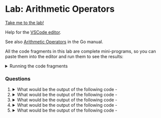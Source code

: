 # Lab: Arithmetic Operators

[Take me to the lab!](https://kodekloud.com/topic/lab-arithmetic-operators/)

Help for the [VSCode editor](https://github.com/kodekloudhub/community-faq/blob/main/docs/vscode-tips.md).

See also [Arithmetic Operators](https://go.dev/ref/spec#Arithmetic_operators) in the Go manual.

All the code fragments in this lab are complete mini-programs, so you can paste them into the editor and run them to see the results:

<details>
<summary>Running the code fragments</summary>

1. Right click in Explorer pane to create a new file, e.g. `test.go`
1. Paste the question code snippet into the editor pane
1. Open the terminal window and execute `go run test.go`
1. Re-use your `test.go` file by replacing the content with that of the next question.

</details>

### Questions

1.  <details>
    <summary>What would be the output of the following code -</summary>

    ```go
    package main

    import "fmt"

    func main() {
            var a string = "one"
            var b int = 2
            fmt.Print(a + b)
    }
    ```

    * Error
    * 2one
    * 3
    * one2

    <details>
    <summary>Reveal</summary>

     > Error

    The program would not compile due to strict type checking performed by the compiler. You cannot add `int` with `string`.

    </details>
    </details>

1.  <details>
    <summary>What would be the output of the following code -</summary>

    ```go
    package main

    import "fmt"

    func main() {
            var a float64 = 5.9
            var b int = 2
            fmt.Print(a + b)
    }
    ```

    * Error
    * 7.9
    * 7
    * 7.0

    <details>
    <summary>Reveal</summary>

    > Error

    The program would not compile due to strict type checking performed by the compiler. Whilst both varaibles are numeric types, the compiler will not do implict type casts. You could fix it with an *explicit* type cast

    ```go
    fmt.Print(a + float64(b))
    ```

    ...then the answer would be 7.9

    </details>
    </details>

1.  <details>
    <summary>What would be the output of the following code -</summary>

    ```go
    package main

    import "fmt"

    func main() {
            var a float64 = 5.9
            a++
            fmt.Print(a)
    }
    ```

    * 5
    * 7.0
    * 6
    * 6.9

    <details>
    <summary>Reveal</summary>

    > 6.9

    `++` is the increment operator. It adds 1 to any numeric variable. `a++` is equivalent to `a = a + 1`

    </details>
    </details>

1.  <details>
    <summary>What would be the output of the following code -</summary>

    ```go
    package main

    import "fmt"

    func main() {
            var a int = 10
            a--
            fmt.Print(a)
    }
    ```

    * 10
    * 9
    * 11
    * Error

    <details>
    <summary>Reveal</summary>

    > 9

    `--` is the decrement operator. It subtracts 1 from any numeric variable. `a--` is equivalent to `a = a - 1`

    </details>
    </details>

1.  <details>
    <summary>What would be the output of the following code -</summary>

    ```go
    package main

    import "fmt"

    func main() {
            var a, b float64 = 24.4, 3.0
            fmt.Println(a / b)
            fmt.Println(int(a) % int(b))
    }
    ```

    * 8.133333333333333<br/>0
    * 9.001333333333333<br/>0
    * 8.00<br/>0.11
    * 8.2<br/>ERROR

    <details>
    <summary>Reveal</summary>

    > 8.133333333333333<br/>0

    The first operation is a straight division of two floats, so it will produce a float result.

    In the second operation, the flosts are first casted to ints so the values become `24` and `3`. Then a modulo division is performed `%`. Modulo yields the *remainder* when the value on the left is divided by the value on the right. Remember from elementary level maths - 24 divided by 3 = 8 *remainder 0*.
    </details>
    </details>

